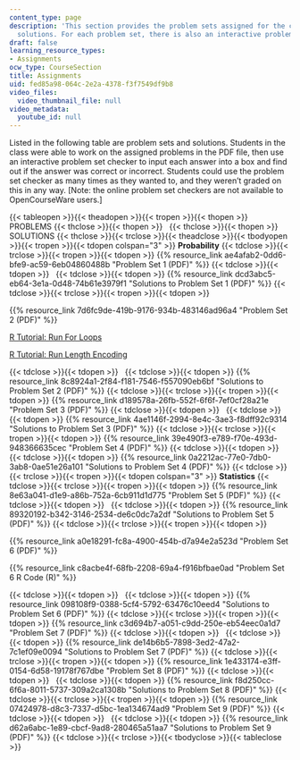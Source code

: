 ```yaml
---
content_type: page
description: 'This section provides the problem sets assigned for the course with
  solutions. For each problem set, there is also an interactive problem set checker. '
draft: false
learning_resource_types:
- Assignments
ocw_type: CourseSection
title: Assignments
uid: fed85a98-064c-2e2a-4378-f3f7549df9b8
video_files:
  video_thumbnail_file: null
video_metadata:
  youtube_id: null
---
```

Listed in the following table are problem sets and solutions. Students in the class were able to work on the assigned problems in the PDF file, then use an interactive problem set checker to input each answer into a box and find out if the answer was correct or incorrect. Students could use the problem set checker as many times as they wanted to, and they weren’t graded on this in any way. \[Note: the online problem set checkers are not available to OpenCourseWare users.\]

{{< tableopen >}}{{< theadopen >}}{{< tropen >}}{{< thopen >}}
PROBLEMS
{{< thclose >}}{{< thopen >}}
 
{{< thclose >}}{{< thopen >}}
SOLUTIONS
{{< thclose >}}{{< trclose >}}{{< theadclose >}}{{< tbodyopen >}}{{< tropen >}}{{< tdopen colspan="3" >}}
**Probability**
{{< tdclose >}}{{< trclose >}}{{< tropen >}}{{< tdopen >}}
{{% resource_link ae4afab2-0dd6-bfe9-ac59-6eb04860488b "Problem Set 1 (PDF)" %}}
{{< tdclose >}}{{< tdopen >}}
 
{{< tdclose >}}{{< tdopen >}}
{{% resource_link dcd3abc5-eb64-3e1a-0d48-74b61e3979f1 "Solutions to Problem Set 1 (PDF)" %}}
{{< tdclose >}}{{< trclose >}}{{< tropen >}}{{< tdopen >}}

{{% resource_link 7d6fc9de-419b-9176-934b-483146ad96a4 "Problem Set 2 (PDF)" %}}

[R Tutorial: Run For Loops](./resolveuid/e3dda40a0e135f7dc8c11e79e0811f29)

[R Tutorial: Run Length Encoding](./resolveuid/f38b7d20d035fe0f3b6ec9525fc093bf)

{{< tdclose >}}{{< tdopen >}}
 
{{< tdclose >}}{{< tdopen >}}
{{% resource_link 8c8924a1-2f84-f181-7546-f557090eb6bf "Solutions to Problem Set 2 (PDF)" %}}
{{< tdclose >}}{{< trclose >}}{{< tropen >}}{{< tdopen >}}
{{% resource_link d189578a-26fb-552f-6f6f-7ef0cf28a21e "Problem Set 3 (PDF)" %}}
{{< tdclose >}}{{< tdopen >}}
 
{{< tdclose >}}{{< tdopen >}}
{{% resource_link 4ae1146f-2994-8e4c-3ae3-f8dff92c9314 "Solutions to Problem Set 3 (PDF)" %}}
{{< tdclose >}}{{< trclose >}}{{< tropen >}}{{< tdopen >}}
{{% resource_link 39e490f3-e789-f70e-493d-948366635cec "Problem Set 4 (PDF)" %}}
{{< tdclose >}}{{< tdopen >}}
 
{{< tdclose >}}{{< tdopen >}}
{{% resource_link 0a2212ac-77e0-7db0-3ab8-0ae51e26a101 "Solutions to Problem Set 4 (PDF)" %}}
{{< tdclose >}}{{< trclose >}}{{< tropen >}}{{< tdopen colspan="3" >}}
**Statistics**
{{< tdclose >}}{{< trclose >}}{{< tropen >}}{{< tdopen >}}
{{% resource_link 8e63a041-d1e9-a86b-752a-6cb911d1d775 "Problem Set 5 (PDF)" %}}
{{< tdclose >}}{{< tdopen >}}
 
{{< tdclose >}}{{< tdopen >}}
{{% resource_link 89320192-b342-3146-2534-de6c0dc7a2df "Solutions to Problem Set 5 (PDF)" %}}
{{< tdclose >}}{{< trclose >}}{{< tropen >}}{{< tdopen >}}

{{% resource_link a0e18291-fc8a-4900-454b-d7a94e2a523d "Problem Set 6 (PDF)" %}}

{{% resource_link c8acbe4f-68fb-2208-69a4-f916bfbae0ad "Problem Set 6 R Code (R)" %}}

{{< tdclose >}}{{< tdopen >}}
 
{{< tdclose >}}{{< tdopen >}}
{{% resource_link 098108f9-0388-5cf4-5792-63476c10eed4 "Solutions to Problem Set 6 (PDF)" %}}
{{< tdclose >}}{{< trclose >}}{{< tropen >}}{{< tdopen >}}
{{% resource_link c3d694b7-a051-c9dd-250e-eb54eec0a1d7 "Problem Set 7 (PDF)" %}}
{{< tdclose >}}{{< tdopen >}}
 
{{< tdclose >}}{{< tdopen >}}
{{% resource_link de14b6b5-7898-3ed2-47a2-7c1ef09e0094 "Solutions to Problem Set 7 (PDF)" %}}
{{< tdclose >}}{{< trclose >}}{{< tropen >}}{{< tdopen >}}
{{% resource_link 1e433174-e3ff-0154-6d58-19178f767dbe "Problem Set 8 (PDF)" %}}
{{< tdclose >}}{{< tdopen >}}
 
{{< tdclose >}}{{< tdopen >}}
{{% resource_link f8d250cc-6f6a-8011-5737-309a2ca1308b "Solutions to Problem Set 8 (PDF)" %}}
{{< tdclose >}}{{< trclose >}}{{< tropen >}}{{< tdopen >}}
{{% resource_link 07424978-d8c3-7337-d5bc-1ea134674ad9 "Problem Set 9 (PDF)" %}}
{{< tdclose >}}{{< tdopen >}}
 
{{< tdclose >}}{{< tdopen >}}
{{% resource_link d62a6abc-1e89-cbcf-9ad8-280465a51aa7 "Solutions to Problem Set 9 (PDF)" %}}
{{< tdclose >}}{{< trclose >}}{{< tbodyclose >}}{{< tableclose >}}